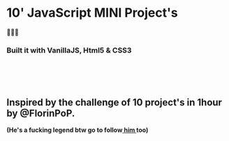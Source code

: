 <h1> 10' JavaScript MINI Project's</h1> 💛💛💛
<br>
 <h3> Built it with VanillaJS, Html5 & CSS3</h3>

<br>
<br>
<br>
  <h2>Inspired by the challenge of 10 project's in 1hour by @FlorinPoP.</h2>
  <p><strong>(He's a fucking legend btw go to follow<a href="https://www.florin-pop.com/"> him </a> too) </strong></p>

